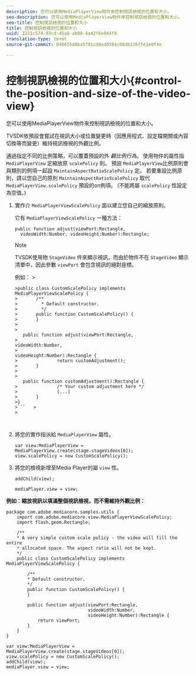 ```yaml
---
description: 您可以使用MediaPlayerView物件來控制視訊檢視的位置和大小。
seo-description: 您可以使用MediaPlayerView物件來控制視訊檢視的位置和大小。
seo-title: 控制視訊檢視的位置和大小
title: 控制視訊檢視的位置和大小
uuid: 2231c574-03cd-45a8-ab00-4a42f8e044f0
translation-type: tm+mt
source-git-commit: 040655d8ba5f91c98ed0584c08db226ffe1e0f4e

---
```



# 控制視訊檢視的位置和大小{#control-the-position-and-size-of-the-video-view}

您可以使用MediaPlayerView物件來控制視訊檢視的位置和大小。

TVSDK依預設會嘗試在視訊大小或位置變更時（因應用程式、設定檔開關或內容切換等而變更）維持視訊檢視的外觀比例。

通過指定不同的比例策略，可以覆蓋預設的外 *觀比例行為*。 使用物件的屬性指 `MediaPlayerView` 定縮放原 `scalePolicy` 則。 預設 `MediaPlayerView`比例原則會與類別的例項一起設 `MaintainAspectRatioScalePolicy` 定。 若要重設比例原則，請以您自己的原則 `MaintainAspectRatioScalePolicy` 取代 `MediaPlayerView.scalePolicy` 預設的on例項。 (不能將屬 `scalePolicy` 性設定為空值。)

1. 實作介 `MediaPlayerViewScalePolicy` 面以建立您自己的縮放原則。

   它有 `MediaPlayerViewScalePolicy` 一種方法：

   ```
   public function adjust(viewPort:Rectangle, 
     videoWidth:Number, videoHeight:Number):Rectangle;
   ```

   >[!NOTE]
   >
   >TVSDK使用物 `StageVideo` 件來顯示視訊，而由於物件不在 `StageVideo` 顯示清單中，因此參數 `viewPort` 會包含視訊的絕對座標。
   >
   >
   >例如：   >
   >
   >
   ```>
   >public class CustomScalePolicy implements MediaPlayerViewScalePolicy { 
   >       /** 
   >         * Default constructor. 
   >         */ 
   >       public function CustomScalePolicy() { 
   >       } 
   > 
   >    
      public function adjust(viewPort:Rectangle,  
   >                                                     videoWidth:Number,  
   >                                                     videoHeight:Number):Rectangle { 
   >               return customAdjustment(); 
   >       } 
   > 
   >    
      public function customAdjustment():Rectangle { 
   >               /* Your custom adjustment here */ 
   >               [...] 
   >       } 
   >}
   >```   >
   >



1. 將您的實作指派給 `MediaPlayerView` 屬性。

   ```
   var view:MediaPlayerView = MediaPlayerView.create(stage.stageVideos[0]); 
   view.scalePolicy = new CustomScalePolicy();
   ```

1. 將您的檢視新增至Media Player的屬 `view` 性。

   ```
   addChild(view); 
   
   mediaPlayer.view = view;
   ```

<!--<a id="example_7B08ECCDA17B4DD191FC672BD1F4C850"></a>-->

**例如：縮放視訊以填滿整個視訊檢視，而不需維持外觀比例：**

```
package com.adobe.mediacore.samples.utils { 
    import com.adobe.mediacore.view.MediaPlayerViewScalePolicy; 
    import flash.geom.Rectangle; 
 
    /** 
    * A very simple custom scale policy - the video will fill the entire 
    * allocated space. The aspect ratio will not be kept. 
    */ 
    public class CustomScalePolicy implements MediaPlayerViewScalePolicy { 
 
        /** 
        * Default constructor. 
        */ 
        public function CustomScalePolicy() { 
        } 
 
        public function adjust(viewPort:Rectangle, 
                               videoWidth:Number,  
                               videoHeight:Number):Rectangle { 
            return viewPort; 
        } 
    } 
} 
 
var view:MediaPlayerView = MediaPlayerView.create(stage.stageVideos[0]); 
view.scalePolicy = new CustomScalePolicy(); 
addChild(view); 
mediaPlayer.view = view;
```

